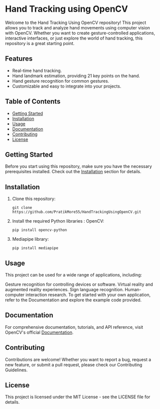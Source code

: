 # Hand Tracking using OpenCV

Welcome to the Hand Tracking Using OpenCV repository! This project allows you to track and analyze hand movements using computer vision with OpenCV. Whether you want to create gesture-controlled applications, interactive interfaces, or just explore the world of hand tracking, this repository is a great starting point.

## Features

- Real-time hand tracking.
- Hand landmark estimation, providing 21 key points on the hand.
- Hand gesture recognition for common gestures.
- Customizable and easy to integrate into your projects.

## Table of Contents

- [Getting Started](#getting-started)
- [Installation](#installation)
- [Usage](#usage)
- [Documentation](#documentation)
- [Contributing](#contributing)
- [License](#license)

## Getting Started

Before you start using this repository, make sure you have the necessary prerequisites installed. Check out the [Installation](#installation) section for details.

## Installation

1. Clone this repository:

   ```shell
   git clone https://github.com/PratikMore55/HandTrackingUsingOpenCV.git

2. Install the required Python libraries : OpenCV:

   ```shell
   pip install opencv-python

3. Mediapipe library:

   ```shell
   pip install mediapipe
   
## Usage

This project can be used for a wide range of applications, including:

Gesture recognition for controlling devices or software.
Virtual reality and augmented reality experiences.
Sign language recognition.
Human-computer interaction research.
To get started with your own application, refer to the Documentation and explore the example code provided.  

## Documentation

For comprehensive documentation, tutorials, and API reference, visit OpenCV's official [Documentation](https://docs.opencv.org/4.x/).

## Contributing

Contributions are welcome! Whether you want to report a bug, request a new feature, or submit a pull request, please check our Contributing Guidelines.

## License

This project is licensed under the MIT License - see the LICENSE file for details.
